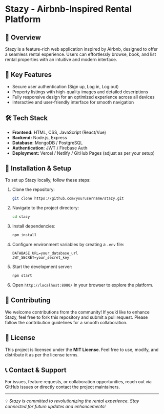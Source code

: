 # Stazy - Airbnb-Inspired Rental Platform

## 📌 Overview

Stazy is a feature-rich web application inspired by Airbnb, designed to offer a seamless rental experience. Users can effortlessly browse, book, and list rental properties with an intuitive and modern interface.

## 🚀 Key Features

- Secure user authentication (Sign up, Log in, Log out)
- Property listings with high-quality images and detailed descriptions
- Fully responsive design for an optimized experience across all devices
- Interactive and user-friendly interface for smooth navigation

## 🛠️ Tech Stack

- **Frontend:** HTML, CSS, JavaScript (React/Vue)
- **Backend:** Node.js, Express
- **Database:** MongoDB / PostgreSQL
- **Authentication:** JWT / Firebase Auth
- **Deployment:** Vercel / Netlify / GitHub Pages (adjust as per your setup)

## 📂 Installation & Setup

To set up Stazy locally, follow these steps:

1. Clone the repository:
   ```bash
   git clone https://github.com/yourusername/stazy.git
   ```
2. Navigate to the project directory:
   ```bash
   cd stazy
   ```
3. Install dependencies:
   ```bash
   npm install
   ```
4. Configure environment variables by creating a `.env` file:
   ```env
   DATABASE_URL=your_database_url
   JWT_SECRET=your_secret_key
   ```
5. Start the development server:
   ```bash
   npm start
   ```
6. Open `http://localhost:8080/` in your browser to explore the platform.

## 🤝 Contributing

We welcome contributions from the community! If you’d like to enhance Stazy, feel free to fork this repository and submit a pull request. Please follow the contribution guidelines for a smooth collaboration.

## 📜 License

This project is licensed under the **MIT License**. Feel free to use, modify, and distribute it as per the license terms.

## 📞 Contact & Support

For issues, feature requests, or collaboration opportunities, reach out via GitHub issues or directly contact the project maintainers.

---

💡 _Stazy is committed to revolutionizing the rental experience. Stay connected for future updates and enhancements!_

